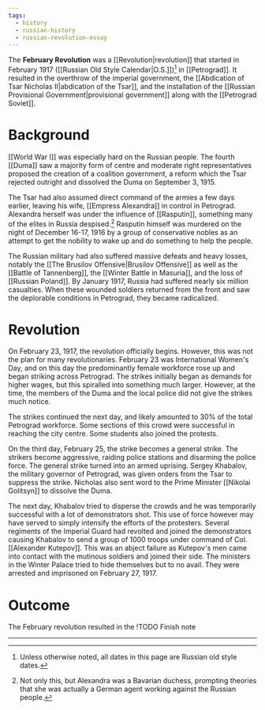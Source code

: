 ```yaml
---
tags:
  - history
  - russian-history
  - russian-revolution-essay
---
```

The **February Revolution** was a [[Revolution|revolution]] that started in February 1917 ([[Russian Old Style Calendar|O.S.]])[^1] in [[Petrograd]]. It resulted in the overthrow of the imperial government, the [[Abdication of Tsar Nicholas II|abdication of the Tsar]], and the installation of the [[Russian Provisional Government|provisional government]] along with the [[Petrograd Soviet]]. 
# Background
[[World War I]] was especially hard on the Russian people. The fourth [[Duma]] saw a majority form of centre and moderate right representatives proposed the creation of a coalition government, a reform which the Tsar rejected outright and dissolved the Duma on September 3, 1915.

The Tsar had also assumed direct command of the armies a few days earlier, leaving his wife, [[Empress Alexandra]] in control in Petrograd. Alexandra herself was under the influence of [[Rasputin]], something many of the elites in Russia despised.[^2] Rasputin himself was murdered on the night of December 16-17, 1916 by a group of conservative nobles as an attempt to get the nobility to wake up and do something to help the people.

The Russian military had also suffered massive defeats and heavy losses, notably the [[The Brusilov Offensive|Brusilov Offensive]] as well as the [[Battle of Tannenberg]], the [[Winter Battle in Masuria]], and the loss of [[Russian Poland]]. By January 1917, Russia had suffered nearly six million casualties. When these wounded soldiers returned from the front and saw the deplorable conditions in Petrograd, they became radicalized. 
# Revolution
On February 23, 1917, the revolution officially begins. However, this was not the plan for many revolutionaries. February 23 was International Women's Day, and on this day the predominantly female workforce rose up and began striking across Petrograd. The strikes initially began as demands for higher wages, but this spiralled into something much larger. However, at the time, the members of the Duma and the local police did not give the strikes much notice.

The strikes continued the next day, and likely amounted to 30% of the total Petrograd workforce. Some sections of this crowd were successful in reaching the city centre. Some students also joined the protests.

On the third day, February 25, the strike becomes a general strike. The strikers become aggressive, raiding police stations and disarming the police force. The general strike turned into an armed uprising. Sergey Khabalov, the military governor of Petrograd, was given orders from the Tsar to suppress the strike. Nicholas also sent word to the Prime Minister [[Nikolai Golitsyn]] to dissolve the Duma.

The next day, Khabalov tried to disperse the crowds and he was temporarily successful with a lot of demonstrators shot. This use of force however may have served to simply intensify the efforts of the protesters. Several regiments of the Imperial Guard had revolted and joined the demonstrators causing Khabalov to send a group of 1000 troops under command of Col. [[Alexander Kutepov]]. This was an abject failure as Kutepov's men came into contact with the mutinous soldiers and joined their side. The ministers in the Winter Palace tried to hide themselves but to no avail. They were arrested and imprisoned on February 27, 1917.
# Outcome
The February revolution resulted in the
!TODO Finish note

---
[^1]: Unless otherwise noted, all dates in this page are Russian old style dates.

[^2]: Not only this, but Alexandra was a Bavarian duchess, prompting theories that she was actually a German agent working against the Russian people.
